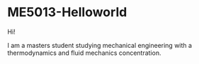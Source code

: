 # ME5013-Helloworld

Hi!

I am a masters student studying mechanical engineering with a thermodynamics and fluid mechanics concentration.
